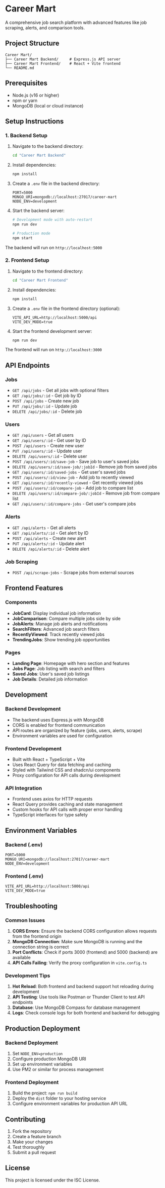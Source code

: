 # Career Mart

A comprehensive job search platform with advanced features like job scraping, alerts, and comparison tools.

## Project Structure

```
Career Mart/
├── Career Mart Backend/     # Express.js API server
├── Career Mart Frontend/    # React + Vite frontend
└── README.md
```

## Prerequisites

- Node.js (v16 or higher)
- npm or yarn
- MongoDB (local or cloud instance)

## Setup Instructions

### 1. Backend Setup

1. Navigate to the backend directory:
   ```bash
   cd "Career Mart Backend"
   ```

2. Install dependencies:
   ```bash
   npm install
   ```

3. Create a `.env` file in the backend directory:
   ```env
   PORT=5000
   MONGO_URI=mongodb://localhost:27017/career-mart
   NODE_ENV=development
   ```

4. Start the backend server:
   ```bash
   # Development mode with auto-restart
   npm run dev
   
   # Production mode
   npm start
   ```

The backend will run on `http://localhost:5000`

### 2. Frontend Setup

1. Navigate to the frontend directory:
   ```bash
   cd "Career Mart Frontend"
   ```

2. Install dependencies:
   ```bash
   npm install
   ```

3. Create a `.env` file in the frontend directory (optional):
   ```env
   VITE_API_URL=http://localhost:5000/api
   VITE_DEV_MODE=true
   ```

4. Start the frontend development server:
   ```bash
   npm run dev
   ```

The frontend will run on `http://localhost:3000`

## API Endpoints

### Jobs
- `GET /api/jobs` - Get all jobs with optional filters
- `GET /api/jobs/:id` - Get job by ID
- `POST /api/jobs` - Create new job
- `PUT /api/jobs/:id` - Update job
- `DELETE /api/jobs/:id` - Delete job

### Users
- `GET /api/users` - Get all users
- `GET /api/users/:id` - Get user by ID
- `POST /api/users` - Create new user
- `PUT /api/users/:id` - Update user
- `DELETE /api/users/:id` - Delete user
- `POST /api/users/:id/save-job` - Save job to user's saved jobs
- `DELETE /api/users/:id/save-job/:jobId` - Remove job from saved jobs
- `GET /api/users/:id/saved-jobs` - Get user's saved jobs
- `POST /api/users/:id/view-job` - Add job to recently viewed
- `GET /api/users/:id/recently-viewed` - Get recently viewed jobs
- `POST /api/users/:id/compare-job` - Add job to compare list
- `DELETE /api/users/:id/compare-job/:jobId` - Remove job from compare list
- `GET /api/users/:id/compare-jobs` - Get user's compare jobs

### Alerts
- `GET /api/alerts` - Get all alerts
- `GET /api/alerts/:id` - Get alert by ID
- `POST /api/alerts` - Create new alert
- `PUT /api/alerts/:id` - Update alert
- `DELETE /api/alerts/:id` - Delete alert

### Job Scraping
- `POST /api/scrape-jobs` - Scrape jobs from external sources

## Frontend Features

### Components
- **JobCard**: Display individual job information
- **JobComparison**: Compare multiple jobs side by side
- **JobAlerts**: Manage job alerts and notifications
- **SearchFilters**: Advanced job search filters
- **RecentlyViewed**: Track recently viewed jobs
- **TrendingJobs**: Show trending job opportunities

### Pages
- **Landing Page**: Homepage with hero section and features
- **Jobs Page**: Job listing with search and filters
- **Saved Jobs**: User's saved job listings
- **Job Details**: Detailed job information

## Development

### Backend Development
- The backend uses Express.js with MongoDB
- CORS is enabled for frontend communication
- API routes are organized by feature (jobs, users, alerts, scrape)
- Environment variables are used for configuration

### Frontend Development
- Built with React + TypeScript + Vite
- Uses React Query for data fetching and caching
- Styled with Tailwind CSS and shadcn/ui components
- Proxy configuration for API calls during development

### API Integration
- Frontend uses axios for HTTP requests
- React Query provides caching and state management
- Custom hooks for API calls with proper error handling
- TypeScript interfaces for type safety

## Environment Variables

### Backend (.env)
```env
PORT=5000
MONGO_URI=mongodb://localhost:27017/career-mart
NODE_ENV=development
```

### Frontend (.env)
```env
VITE_API_URL=http://localhost:5000/api
VITE_DEV_MODE=true
```

## Troubleshooting

### Common Issues

1. **CORS Errors**: Ensure the backend CORS configuration allows requests from the frontend origin
2. **MongoDB Connection**: Make sure MongoDB is running and the connection string is correct
3. **Port Conflicts**: Check if ports 3000 (frontend) and 5000 (backend) are available
4. **API Calls Failing**: Verify the proxy configuration in `vite.config.ts`

### Development Tips

1. **Hot Reload**: Both frontend and backend support hot reloading during development
2. **API Testing**: Use tools like Postman or Thunder Client to test API endpoints
3. **Database**: Use MongoDB Compass for database management
4. **Logs**: Check console logs for both frontend and backend for debugging

## Production Deployment

### Backend Deployment
1. Set `NODE_ENV=production`
2. Configure production MongoDB URI
3. Set up environment variables
4. Use PM2 or similar for process management

### Frontend Deployment
1. Build the project: `npm run build`
2. Deploy the `dist` folder to your hosting service
3. Configure environment variables for production API URL

## Contributing

1. Fork the repository
2. Create a feature branch
3. Make your changes
4. Test thoroughly
5. Submit a pull request

## License

This project is licensed under the ISC License. 